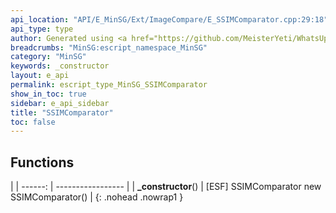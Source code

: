 ```yaml
---
api_location: "API/E_MinSG/Ext/ImageCompare/E_SSIMComparator.cpp:29:18"
api_type: type
author: Generated using <a href="https://github.com/MeisterYeti/WhatsUpDoc">WhatsUpDoc</a>
breadcrumbs: "MinSG:escript_namespace_MinSG"
category: "MinSG"
keywords: _constructor
layout: e_api
permalink: escript_type_MinSG_SSIMComparator
show_in_toc: true
sidebar: e_api_sidebar
title: "SSIMComparator"
toc: false
---
```


## Functions

|
| ------: | ----------------- |
| **_constructor**() | [ESF] SSIMComparator new SSIMComparator() |
{: .nohead .nowrap1 }
